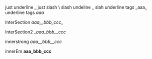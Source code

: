 just underline 
_
just slash
\ 
slash undeline
\_ 
slah underline tags
\_aaa\_
underline tags
_aaa_

InterSection _aaa__bbb_ccc__

InterSection2 __aaa_bbb__ccc_

innerstrong _aaa__bbb__ccc_

innerEm __aaa_bbb_ccc__
